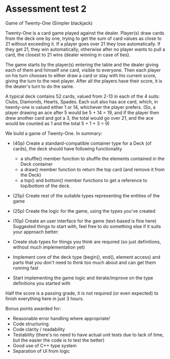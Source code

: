 # Assessment test 2

Game of Twenty-One (Simpler blackjack)

Twenty-One is a card game played against the dealer.  Player(s) draw cards from the deck one by one, trying to get the sum of card values as close to 21 without exceeding it.  If a player goes over 21 they lose automatically.  If they get 21, they win automatically, otherwise after no player wants to pull a card, the closest to 21 wins (dealer winning in case of ties).

The game starts by the player(s) entering the table and the dealer giving each of them and himself one card, visible to everyone.  Then each player on his turn chooses to either draw a card or stay with his current score, giving the turn to the next player.  After all the players have their score, it is the dealer's turn to do the same.

A typical deck contains 52 cards, valued from 2-13 in each of the 4 suits: Clubs, Diamonds, Hearts, Spades.  Each suit also has ace card, which, in twenty-one is valued either 1 or 14, whichever the player prefers.  (So, a player drawing an ace after 5 would be 5 + 14 = 19, and if the player then drew another card and got a 3, the total would go over 21, and the ace would be counted as 1 and the total 5 + 1 + 3 = 9)

 

We build a game of Twenty-One.  In summary:

- (40p) Create a standard-compatible container type for a Deck (of cards), the deck should have following functionality
    - a shuffle() member function to shuffle the elements contained in the Deck container
    - a draw() member function to return the top card (and remove it from the Deck)
    - a top() and bottom() member functions to get a reference to top/bottom of the deck.
- (25p) Create rest of the suitable types representing the entities of the game
- (25p) Create the logic for the game, using the types you've created
- (10p) Create an user interface for the game (text-based is fine here)
Suggested things to start with, feel free to do something else if it suits your approach better:

- Create stub types for things you think are required (so just definitions, without much implementation yet)
- Implement core of the deck type (begin(), end(), element access) and parts that you don't need to think too much about and can get them running fast
- Start implementing the game logic and iterate/improve on the type definitions you started with
 
Half the score is a passing grade, it is not required (or even expected) to finish everything here in just 3 hours.

Bonus points awarded for:

- Reasonable error handling where appropriate!
- Code structuring
- Code clarity / readability
- Testability (there's no need to have actual unit tests due to lack of time, but the easier the code is to test the better)
- Good use of C++ type system
- Separation of UI from logic
